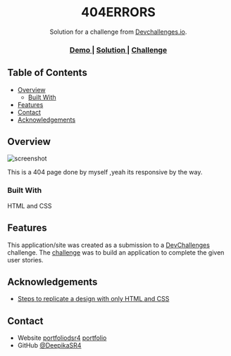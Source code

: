 <!-- Please update value in the {}  -->

<h1 align="center">404ERRORS</h1>

<div align="center">
   Solution for a challenge from  <a href="http://devchallenges.io" target="_blank">Devchallenges.io</a>.
</div>

<div align="center">
  <h3>
    <a href="https://deepikasr4.github.io/404ERROR/}">
      Demo
    </a>
    <span> | </span>
    <a href="https://github.com/DeepikaSR4/404ERROR">
      Solution
    </a>
    <span> | </span>
    <a href="https://devchallenges.io/challenges/wBunSb7FPrIepJZAg0sY">
      Challenge
    </a>
  </h3>
</div>

<!-- TABLE OF CONTENTS -->

## Table of Contents

- [Overview](#overview)
  - [Built With](#built-with)
- [Features](#features)
- [Contact](#contact)
- [Acknowledgements](#acknowledgements)

<!-- OVERVIEW -->

## Overview

![screenshot](https://drive.google.com/file/d/1mDoKCjW6tfaPDaZO9qjYfe35T5D_X8do/view?usp=drivesdk)

This is a 404 page done by myself ,yeah its responsive by the way.

### Built With

<!-- This section should list any major frameworks that you built your project using. Here are a few examples.-->

HTML and CSS 

## Features

<!-- List the features of your application or follow the template. Don't share the figma file here :) -->

This application/site was created as a submission to a [DevChallenges](https://devchallenges.io/challenges) challenge. The [challenge](https://devchallenges.io/challenges/wBunSb7FPrIepJZAg0sY) was to build an application to complete the given user stories.


## Acknowledgements

<!-- This section should list any articles or add-ons/plugins that helps you to complete the project. This is optional but it will help you in the future. For exmpale -->

- [Steps to replicate a design with only HTML and CSS](https://devchallenges-blogs.web.app/how-to-replicate-design/)


## Contact

- Website [portfoliodsr4](https://deepikasr4.github.io/Portfolio/) 
  [portfolio](https://deepikasr.me)        
- GitHub [@DeepikaSR4](https://{github.com/DeepikaSR4})
